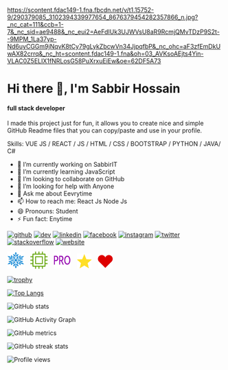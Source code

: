 https://scontent.fdac149-1.fna.fbcdn.net/v/t1.15752-9/290379085_3102394339977654_8676379454282357866_n.jpg?_nc_cat=111&ccb=1-7&_nc_sid=ae9488&_nc_eui2=AeFdIUk3UJWVsU8aR9RcmjQMvTDzP9S2t--9MPM_1La37yp-Nd6uyCGGm9jNqvK8tCy79gLykZbcwVn34JjpqfbP&_nc_ohc=aF3zfEmDkUwAX82crrq&_nc_ht=scontent.fdac149-1.fna&oh=03_AVKsoAEjts4Yin-VLAC0Z5ELIX1fNRLosG58PuXrxuEiEw&oe=62DF5A73

# Hi there 👋, I'm Sabbir Hossain
#### full stack developer 

I made this project just for fun, it allows you to create nice and simple GitHub Readme files that you can copy/paste and use in your profile.

Skills: VUE JS / REACT / JS / HTML / CSS / BOOTSTRAP / PYTHON / JAVA/ C# 

- 🔭 I’m currently working on SabbirIT 
- 🌱 I’m currently learning JavaScript 
- 👯 I’m looking to collaborate on GitHub 
- 🤔 I’m looking for help with Anyone 
- 💬 Ask me about Eevrytime 
- 📫 How to reach me: React Js Node Js 
- 😄 Pronouns: Student 
- ⚡ Fun fact: Enytime 


[<img src='https://cdn.jsdelivr.net/npm/simple-icons@3.0.1/icons/github.svg' alt='github' height='40'>](https://github.com/sabbirvai)  [<img src='https://cdn.jsdelivr.net/npm/simple-icons@3.0.1/icons/dev-dot-to.svg' alt='dev' height='40'>](https://dev.to/sabbirvai)  [<img src='https://cdn.jsdelivr.net/npm/simple-icons@3.0.1/icons/linkedin.svg' alt='linkedin' height='40'>](https://www.linkedin.com/in/sabbirvai/)  [<img src='https://cdn.jsdelivr.net/npm/simple-icons@3.0.1/icons/facebook.svg' alt='facebook' height='40'>](https://www.facebook.com/misty.sabbir.3)  [<img src='https://cdn.jsdelivr.net/npm/simple-icons@3.0.1/icons/instagram.svg' alt='instagram' height='40'>](https://www.instagram.com/dev__sabbir/)  [<img src='https://cdn.jsdelivr.net/npm/simple-icons@3.0.1/icons/twitter.svg' alt='twitter' height='40'>](https://twitter.com/dev__sabbir)  [<img src='https://cdn.jsdelivr.net/npm/simple-icons@3.0.1/icons/stackoverflow.svg' alt='stackoverflow' height='40'>](https://stackoverflow.com/users/dev__sabbir)  [<img src='https://cdn.jsdelivr.net/npm/simple-icons@3.0.1/icons/icloud.svg' alt='website' height='40'>](heuristic-hugle-10749b.netlify.app)  

<a href='https://archiveprogram.github.com/'><img src='https://raw.githubusercontent.com/acervenky/animated-github-badges/master/assets/acbadge.gif' width='40' height='40'></a> <a href='https://docs.github.com/en/developers'><img src='https://raw.githubusercontent.com/acervenky/animated-github-badges/master/assets/devbadge.gif' width='40' height='40'></a> <a href='https://github.com/pricing'><img src='https://raw.githubusercontent.com/acervenky/animated-github-badges/master/assets/pro.gif' width='40' height='40'></a> <a href='https://stars.github.com/'><img src='https://raw.githubusercontent.com/acervenky/animated-github-badges/master/assets/starbadge.gif' width='35' height='35'></a> <a href='https://docs.github.com/en/github/supporting-the-open-source-community-with-github-sponsors'><img src='https://raw.githubusercontent.com/acervenky/animated-github-badges/master/assets/sponsorbadge.gif' width='35' height='35'></a> 

[![trophy](https://github-profile-trophy.vercel.app/?username=sabbirvai)](https://github.com/ryo-ma/github-profile-trophy)

[![Top Langs](https://github-readme-stats.vercel.app/api/top-langs/?username=sabbirvai)](https://github.com/anuraghazra/github-readme-stats)

![GitHub stats](https://github-readme-stats.vercel.app/api?username=sabbirvai&show_icons=true&count_private=true)  

![GitHub Activity Graph](https://activity-graph.herokuapp.com/graph?username=sabbirvai)  

![GitHub metrics](https://metrics.lecoq.io/sabbirvai)  

![GitHub streak stats](https://github-readme-streak-stats.herokuapp.com/?user=sabbirvai)  

![Profile views](https://gpvc.arturio.dev/sabbirvai)  
